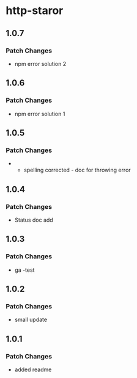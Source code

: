 # http-staror

## 1.0.7

### Patch Changes

- npm error solution 2

## 1.0.6

### Patch Changes

- npm error solution 1

## 1.0.5

### Patch Changes

- - spelling corrected - doc for throwing error

## 1.0.4

### Patch Changes

- Status doc add

## 1.0.3

### Patch Changes

- ga -test

## 1.0.2

### Patch Changes

- small update

## 1.0.1

### Patch Changes

- added readme

